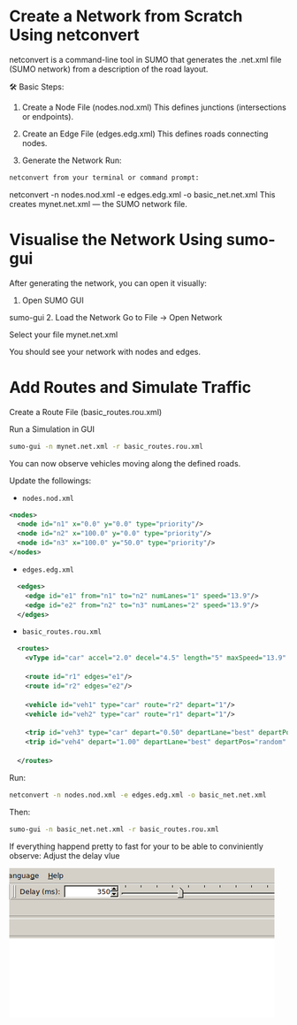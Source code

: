 # Create a Network from Scratch Using netconvert
netconvert is a command-line tool in SUMO that generates the .net.xml file (SUMO network) from a description of the road layout.

🛠 Basic Steps:
1. Create a Node File (nodes.nod.xml)
This defines junctions (intersections or endpoints).


<nodes>
  <node id="n1" x="0.0" y="0.0" type="priority"/>
  <node id="n2" x="100.0" y="0.0" type="priority"/>
</nodes>

2. Create an Edge File (edges.edg.xml)
This defines roads connecting nodes.


<edges>
  <edge id="e1" from="n1" to="n2" numLanes="1" speed="13.9"/>
</edges>

3. Generate the Network
Run:
```bash 
netconvert from your terminal or command prompt:
```

netconvert -n nodes.nod.xml -e edges.edg.xml -o basic_net.net.xml
This creates mynet.net.xml — the SUMO network file.

# Visualise the Network Using sumo-gui
After generating the network, you can open it visually:

1. Open SUMO GUI

sumo-gui
2. Load the Network
Go to File → Open Network

Select your file mynet.net.xml

You should see your network with nodes and edges.

# Add Routes and Simulate Traffic
Create a Route File (basic_routes.rou.xml)

<routes>
  <vType id="car" accel="2.0" decel="4.5" length="5" maxSpeed="13.9" color="1,0,0"/>

  <route id="r1" edges="e1"/>
  
  <vehicle id="veh1" type="car" route="r1" depart="0"/>
  <vehicle id="veh2" type="car" route="r1" depart="10"/>
</routes>

Run a Simulation in GUI

```bash
sumo-gui -n mynet.net.xml -r basic_routes.rou.xml
```

You can now observe vehicles moving along the defined roads.

Update the followings:
  - `nodes.nod.xml`
  ```xml
  <nodes>
    <node id="n1" x="0.0" y="0.0" type="priority"/>
    <node id="n2" x="100.0" y="0.0" type="priority"/>
    <node id="n3" x="100.0" y="50.0" type="priority"/>
  </nodes>
```
  
  - `edges.edg.xml`

```xml
  <edges>
    <edge id="e1" from="n1" to="n2" numLanes="1" speed="13.9"/>
    <edge id="e2" from="n2" to="n3" numLanes="2" speed="13.9"/>
  </edges>
```

  - `basic_routes.rou.xml`
```xml
  <routes>
    <vType id="car" accel="2.0" decel="4.5" length="5" maxSpeed="13.9" color="1,0,0"/>

    <route id="r1" edges="e1"/>
    <route id="r2" edges="e2"/>
    
    <vehicle id="veh1" type="car" route="r2" depart="1"/>
    <vehicle id="veh2" type="car" route="r1" depart="1"/>

    <trip id="veh3" type="car" depart="0.50" departLane="best" departPos="random" departSpeed="max" from="e1" to="e2"/>
    <trip id="veh4" depart="1.00" departLane="best" departPos="random" departSpeed="max" from="e1" to="e2"/>
    
  </routes>
```

Run:  

```bash
netconvert -n nodes.nod.xml -e edges.edg.xml -o basic_net.net.xml
```

Then: 
```bash
sumo-gui -n basic_net.net.xml -r basic_routes.rou.xml
```

If everything happend pretty to fast for your to be able to conviniently observe:
Adjust the delay vlue

![alt text](image.png)


